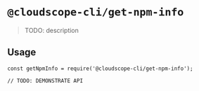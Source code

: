# `@cloudscope-cli/get-npm-info`

> TODO: description

## Usage

```
const getNpmInfo = require('@cloudscope-cli/get-npm-info');

// TODO: DEMONSTRATE API
```
